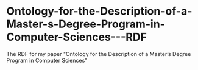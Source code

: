 # Ontology-for-the-Description-of-a-Master-s-Degree-Program-in-Computer-Sciences---RDF
The RDF for my paper "Ontology for the Description of a Master’s Degree Program in Computer Sciences"

